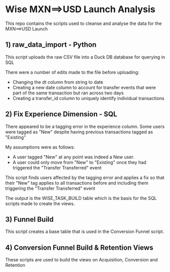 # Wise MXN==>USD Launch Analysis

This repo contains the scripts used to cleanse and analyse the data for the MXN==>USD Launch

## 1) raw_data_import - Python

This script uploads the raw CSV file into a Duck DB database for querying in SQL

There were a number of edits made to the file before uploading:

- Changing the dt column from string to date
- Creating a new date column to account for transfer events that were part of the same transaction but ran across two days
- Creating a transfer_id column to uniquely identify individual transactions

## 2) Fix Experience Dimension - SQL

There appeared to be a tagging error in the experience column. Some users were tagged as "New" despite having previous transactions tagged as "Existing"

My assumptions were as follows:
- A user tagged "New" at any point was indeed a New user.
- A user could only move from "New" to "Existing" once they had triggered the "Transfer Transferred" event

This script finds users affected by the tagging error and applies a fix so that their "New" tag applies to all transactions before and including them triggering the "Transfer Transferred" event

The output is the WISE_TASK_BUILD table which is the basis for the SQL scripts made to create the views.

## 3) Funnel Build
This script creates a base table that is used in the Conversion Funnel script. 

## 4) Conversion Funnel Build & Retention Views 
These scripts are used to build the views on Acquisition, Conversion and Retention
